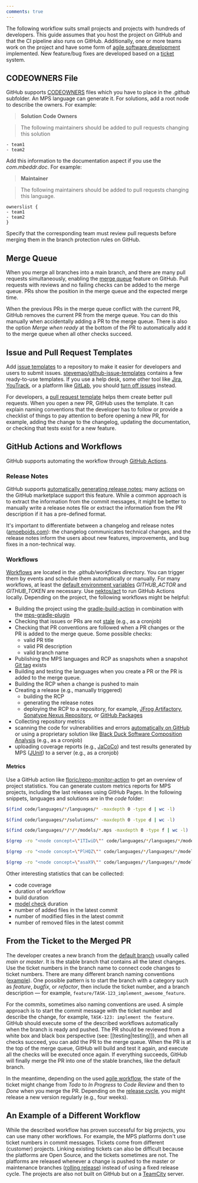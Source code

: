 ```yaml
---
comments: true
---
```


The following workflow suits small projects and projects with hundreds of developers. This guide assumes that you host the project on GitHub and that the CI pipeline also runs on GitHub. Additionally, one or more teams work on the project and have some form of [agile software development](https://www.wikiwand.com/en/Agile_software_development) implemented.
New feature/bug fixes are developed based on a [ticket](https://www.vollcom-digital.com/blog/digital-transformation/how-to-write-an-agile-ticket/) system.

## CODEOWNERS File 

GitHub supports [CODEOWNERS](https://docs.github.com/en/repositories/managing-your-repositorys-settings-and-features/customizing-your-repository/about-code-owners) files which you have to place in the *.github* subfolder. An MPS language can generate it.  For solutions, add a root node to describe the owners. For example:

> **Solution Code Owners**

> The following maintainers should be added to pull requests changing this solution

```text linenums="0"
- team1
- team2
```

Add this information to the documentation aspect if you use the  *com.mbeddr.doc*. For example:

> **Maintainer**                                                                                                                       
                                                                                  
> The following maintainers should be added to pull requests changing this language.

```text linenums="0"
ownerslist {
- team1
- team2
}
```                           

Specify that the corresponding team must review pull requests before merging them in the branch protection rules on GitHub.

## Merge Queue

When you merge all branches into a main branch, and there are many pull requests simultaneously, enabling the [merge queue](https://docs.github.com/en/repositories/configuring-branches-and-merges-in-your-repository/configuring-pull-request-merges/managing-a-merge-queue) feature on GitHub. Pull requests with reviews and no failing checks can be added to the merge queue. PRs show the position in the merge queue and the expected merge time.

When the previous PRs in the merge queue conflict with the current PR, GitHub removes the current PR from the merge queue. You can do this manually when accidentally adding a PR to the merge queue. There is also the option *Merge when ready* at the bottom of the PR to automatically add
it to the merge queue when all other checks succeed.

## Issue and Pull Request Templates

Add [issue templates](https://docs.github.com/en/communities/using-templates-to-encourage-useful-issues-and-pull-requests/configuring-issue-templates-for-your-repository) to a repository to make it easier for developers and users to submit issues. [stevemao/github-issue-templates](https://github.com/stevemao/github-issue-templates) contains a few ready-to-use templates. If you use a help desk, some other tool like [Jira](https://www.atlassian.com/software/jira), [YouTrack](https://www.jetbrains.com/youtrack/), or a platform like [GitLab](https://about.gitlab.com/), you should [turn off issues](https://docs.github.com/en/repositories/managing-your-repositorys-settings-and-features/enabling-features-for-your-repository/disabling-issues) instead.

For developers, a [pull request template](https://docs.github.com/en/communities/using-templates-to-encourage-useful-issues-and-pull-requests/creating-a-pull-request-template-for-your-repository) helps them create better pull requests. When you open a new PR, GitHub uses the template.
It can explain naming conventions that the developer has to follow or provide a checklist of things to pay attention to before
opening a new PR, for example, adding the change to the changelog, updating the documentation, or checking that tests exist for a new feature.

## GitHub Actions and Workflows

GitHub supports automating the workflow through [GitHub Actions](https://github.com/features/actions).

### Release Notes

GitHub supports [automatically generating release notes](https://docs.github.com/en/repositories/releasing-projects-on-github/automatically-generated-release-notes); many [actions](https://github.com/marketplace?type=actions&query=Release+notes+) on the GitHub marketplace support this feature. While a common approach is to extract the information from the commit messages, it might be better to manually write a release notes file or extract the information from the PR description if it has a pre-defined format.

It's important to differentiate between a changelog and release notes ([amoeboids.com](https://amoeboids.com/blog/changelog-vs-release-notes-the-key-differences/)): the changelog communicates technical changes, and the release notes 
inform the users about new features, improvements, and bug fixes in a non-technical way.

### Workflows

[Workflows](https://docs.github.com/en/actions/using-workflows/about-workflows) are located in the *.github/workflows* directory. You can trigger them by events and schedule them automatically or manually. For many workflows, at least the [default environment variables](https://docs.github.com/en/actions/learn-github-actions/variables#default-environment-variables) *GITHUB_ACTOR* and *GITHUB_TOKEN* are necessary. Use [nektos/act](https://github.com/nektos/act) to run GitHub Actions locally. Depending on the project, the following workflows might be helpful:

- Building the project using the [gradle-build-action](https://github.com/gradle/gradle-build-action) in combination with the [mps-gradle-plugin](https://github.com/mbeddr/mps-gradle-plugin)
- Checking that issues or PRs are not [stale](https://github.com/actions/stale) (e.g., as a cronjob)
- Checking that PR conventions are followed when a PR changes or the PR is added to the merge queue. Some possible checks:
    - valid PR title
    - valid PR description
    - valid branch name
- Publishing the MPS languages and RCP as snapshots when a snapshot [Git tag](https://git-scm.com/book/en/v2/Git-Basics-Tagging) exists
- Building and testing the languages when you create a PR or the PR is added to the merge queue.
- Building the RCP when a change is pushed to main
- Creating a release (e.g., manually triggered)
    - building the RCP
    - generating the release notes
    - deploying the RCP to a repository, for example, [JFrog Artifactory](https://jfrog.com/artifactory/), [Sonatype Nexus Repository](https://www.sonatype.com/products/sonatype-nexus-repository), or [GitHub Packages](https://docs.github.com/en/packages/working-with-a-github-packages-registry/working-with-the-apache-maven-registry)
- Collecting repository metrics
- scanning the code for vulnerabilities and errors [automatically on GitHub](https://docs.github.com/en/code-security/code-scanning/automatically-scanning-your-code-for-vulnerabilities-and-errors) or using a proprietary solution like [Black Duck Software Composition Analysis](https://www.synopsys.com/software-integrity/security-testing/software-composition-analysis.html) (e.g., as a cronjob)
- uploading coverage reports (e.g., [JaCoCo](https://www.jacoco.org/jacoco/trunk/index.html#:~:text=JaCoCo%20is%20a%20free%20Java,26%20based%20on%20commit%20e0d9d0442e9d6caa98362db034ad76db819a8cc9)) and test results generated by MPS ([JUnit](https://junit.org/junit5/)) to a server (e.g., as a cronjob)

#### Metrics

Use a GitHub action like [floric/repo-monitor-action](https://github.com/floric/repo-monitor-action) to get an overview of project statistics.
You can generate custom metrics reports for MPS projects, including the last releases using GitHub Pages. In the following snippets, languages and solutions are in the *code* folder:

```bash title="number of languages"
$(find code/languages/*/languages/* -maxdepth 0 -type d | wc -l)
```

```bash title="number of solutions"
$(find code/languages/*/solutions/* -maxdepth 0 -type d | wc -l)
```

```bash title="number of models"
$(find code/languages/*/*/*/models/*.mps -maxdepth 0 -type f | wc -l)
```

```bash title="number of concepts"
$(grep -ro "<node concept=\"1TIwiD\"" code/languages/*/languages/*/models --include *structure.mps | wc -l)
```

```bash title="number of interfaces"
$(grep -ro "<node concept=\"PlHQZ\"" code/languages/*/languages/*/models --include *structure.mps | wc -l)
```

```bash title="number of deprecated nodes (DeprecatedNodeAnnotation)"
$(grep -ro "<node concept=\"asaX9\"" code/languages/*/languages/*/models --include *structure.mps | wc -l)
```

Other interesting statistics that can be collected:

- code coverage
- duration of workflow
- build duration
- [model check](https://github.com/mbeddr/mps-gradle-plugin#model-check) duration
- number of added files in the latest commit
- number of modified files in the latest commit
- number of removed files in the latest commit

## From the Ticket to the Merged PR

The developer creates a new branch from the [default branch](https://docs.github.com/en/pull-requests/collaborating-with-pull-requests/proposing-changes-to-your-work-with-pull-requests/about-branches#about-the-default-branch) usually called *main* or *master*. It is the stable branch that contains all the latest changes.
Use the ticket numbers in the branch name to connect code changes to ticket numbers. There are many different
branch naming conventions ([example](https://dev.to/varbsan/a-simplified-convention-for-naming-branches-and-commits-in-git-il4)). One possible pattern is
to start the branch with a category such as *feature*, *bugfix*, or *refactor*, then include the ticket number, and a branch description — for example, `feature/TASK-123_implement_awesome_feature`.

For the commits, sometimes also naming conventions are used. A simple approach is to start the commit message with the ticket number and describe the change, for example, `TASK-123: implement the feature`. GitHub should execute some of the described workflows automatically when the branch is ready and pushed. The PR should be reviewed from a white box and black box perspective (see: [[testing|testing]]), and when all checks succeed, you can add the PR to the merge queue. When the PR is at the top of the merge queue, GitHub will build and test it again, and execute all the checks will be executed once again. If everything succeeds, GitHub will finally merge the PR into one of the stable branches, like the default branch.

In the meantime, depending on the used [agile workflow](https://www.easyagile.com/blog/agile-workflow/), the state of the ticket might change from *Todo* to *In Progress* to *Code Review* and then to *Done* when you merge the PR. Depending on the [release cycle](https://digital.ai/glossary/agile-release-planning), you might release a new version regularly (e.g., four weeks).

## An Example of a Different Workflow

While the described workflow has proven successful for big projects, you can use many other workflows. For example, the MPS platforms don't use ticket numbers in commit messages. Tickets come from different (customer) projects. Linking existing tickets can also be difficult because the platforms are Open Source, and the tickets sometimes are not. The platforms are released whenever a change is pushed to the master or maintenance branches ([rolling release](https://www.wikiwand.com/en/Rolling_release)) instead of using a fixed release cycle. The projects are also not built on GitHub but on a [TeamCity](teamcity.md) server.
